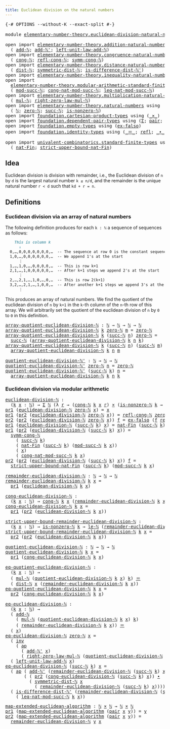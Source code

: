 ```yaml
---
title: Euclidean division on the natural numbers
---
```


<pre class="Agda"><a id="67" class="Symbol">{-#</a> <a id="71" class="Keyword">OPTIONS</a> <a id="79" class="Pragma">--without-K</a> <a id="91" class="Pragma">--exact-split</a> <a id="105" class="Symbol">#-}</a>

<a id="110" class="Keyword">module</a> <a id="117" href="elementary-number-theory.euclidean-division-natural-numbers.html" class="Module">elementary-number-theory.euclidean-division-natural-numbers</a> <a id="177" class="Keyword">where</a>

<a id="184" class="Keyword">open</a> <a id="189" class="Keyword">import</a> <a id="196" href="elementary-number-theory.addition-natural-numbers.html" class="Module">elementary-number-theory.addition-natural-numbers</a> <a id="246" class="Keyword">using</a>
  <a id="254" class="Symbol">(</a> <a id="256" href="elementary-number-theory.addition-natural-numbers.html#1096" class="Function">add-ℕ</a><a id="261" class="Symbol">;</a> <a id="263" href="elementary-number-theory.addition-natural-numbers.html#1169" class="Function">add-ℕ&#39;</a><a id="269" class="Symbol">;</a> <a id="271" href="elementary-number-theory.addition-natural-numbers.html#1464" class="Function">left-unit-law-add-ℕ</a><a id="290" class="Symbol">)</a>
<a id="292" class="Keyword">open</a> <a id="297" class="Keyword">import</a> <a id="304" href="elementary-number-theory.congruence-natural-numbers.html" class="Module">elementary-number-theory.congruence-natural-numbers</a> <a id="356" class="Keyword">using</a>
  <a id="364" class="Symbol">(</a> <a id="366" href="elementary-number-theory.congruence-natural-numbers.html#1636" class="Function">cong-ℕ</a><a id="372" class="Symbol">;</a> <a id="374" href="elementary-number-theory.congruence-natural-numbers.html#2602" class="Function">refl-cong-ℕ</a><a id="385" class="Symbol">;</a> <a id="387" href="elementary-number-theory.congruence-natural-numbers.html#2882" class="Function">symm-cong-ℕ</a><a id="398" class="Symbol">)</a>
<a id="400" class="Keyword">open</a> <a id="405" class="Keyword">import</a> <a id="412" href="elementary-number-theory.distance-natural-numbers.html" class="Module">elementary-number-theory.distance-natural-numbers</a> <a id="462" class="Keyword">using</a>
  <a id="470" class="Symbol">(</a> <a id="472" href="elementary-number-theory.distance-natural-numbers.html#1255" class="Function">dist-ℕ</a><a id="478" class="Symbol">;</a> <a id="480" href="elementary-number-theory.distance-natural-numbers.html#2322" class="Function">symmetric-dist-ℕ</a><a id="496" class="Symbol">;</a> <a id="498" href="elementary-number-theory.distance-natural-numbers.html#9708" class="Function">is-difference-dist-ℕ&#39;</a><a id="519" class="Symbol">)</a>
<a id="521" class="Keyword">open</a> <a id="526" class="Keyword">import</a> <a id="533" href="elementary-number-theory.inequality-natural-numbers.html" class="Module">elementary-number-theory.inequality-natural-numbers</a> <a id="585" class="Keyword">using</a> <a id="591" class="Symbol">(</a><a id="592" href="elementary-number-theory.inequality-natural-numbers.html#2079" class="Function">le-ℕ</a><a id="596" class="Symbol">)</a>
<a id="598" class="Keyword">open</a> <a id="603" class="Keyword">import</a>
  <a id="612" href="elementary-number-theory.modular-arithmetic-standard-finite-types.html" class="Module">elementary-number-theory.modular-arithmetic-standard-finite-types</a> <a id="678" class="Keyword">using</a>
  <a id="686" class="Symbol">(</a> <a id="688" href="elementary-number-theory.modular-arithmetic-standard-finite-types.html#2844" class="Function">mod-succ-ℕ</a><a id="698" class="Symbol">;</a> <a id="700" href="elementary-number-theory.modular-arithmetic-standard-finite-types.html#3602" class="Function">cong-nat-mod-succ-ℕ</a><a id="719" class="Symbol">;</a> <a id="721" href="elementary-number-theory.modular-arithmetic-standard-finite-types.html#32991" class="Function">leq-nat-mod-succ-ℕ</a><a id="739" class="Symbol">)</a>
<a id="741" class="Keyword">open</a> <a id="746" class="Keyword">import</a> <a id="753" href="elementary-number-theory.multiplication-natural-numbers.html" class="Module">elementary-number-theory.multiplication-natural-numbers</a> <a id="809" class="Keyword">using</a>
  <a id="817" class="Symbol">(</a> <a id="819" href="elementary-number-theory.multiplication-natural-numbers.html#1286" class="Function">mul-ℕ</a><a id="824" class="Symbol">;</a> <a id="826" href="elementary-number-theory.multiplication-natural-numbers.html#1815" class="Function">right-zero-law-mul-ℕ</a><a id="846" class="Symbol">)</a>
<a id="848" class="Keyword">open</a> <a id="853" class="Keyword">import</a> <a id="860" href="elementary-number-theory.natural-numbers.html" class="Module">elementary-number-theory.natural-numbers</a> <a id="901" class="Keyword">using</a>
  <a id="909" class="Symbol">(</a> <a id="911" href="elementary-number-theory.natural-numbers.html#1530" class="Datatype">ℕ</a><a id="912" class="Symbol">;</a> <a id="914" href="elementary-number-theory.natural-numbers.html#1551" class="InductiveConstructor">zero-ℕ</a><a id="920" class="Symbol">;</a> <a id="922" href="elementary-number-theory.natural-numbers.html#1564" class="InductiveConstructor">succ-ℕ</a><a id="928" class="Symbol">;</a> <a id="930" href="elementary-number-theory.natural-numbers.html#2011" class="Function">is-nonzero-ℕ</a><a id="942" class="Symbol">)</a>
<a id="944" class="Keyword">open</a> <a id="949" class="Keyword">import</a> <a id="956" href="foundation.cartesian-product-types.html" class="Module">foundation.cartesian-product-types</a> <a id="991" class="Keyword">using</a> <a id="997" class="Symbol">(</a><a id="998" href="foundation-core.cartesian-product-types.html#590" class="Function Operator">_×_</a><a id="1001" class="Symbol">)</a>
<a id="1003" class="Keyword">open</a> <a id="1008" class="Keyword">import</a> <a id="1015" href="foundation.dependent-pair-types.html" class="Module">foundation.dependent-pair-types</a> <a id="1047" class="Keyword">using</a> <a id="1053" class="Symbol">(</a><a id="1054" href="foundation-core.dependent-pair-types.html#515" class="Record">Σ</a><a id="1055" class="Symbol">;</a> <a id="1057" href="foundation-core.dependent-pair-types.html#588" class="InductiveConstructor">pair</a><a id="1061" class="Symbol">;</a> <a id="1063" href="foundation-core.dependent-pair-types.html#605" class="Field">pr1</a><a id="1066" class="Symbol">;</a> <a id="1068" href="foundation-core.dependent-pair-types.html#617" class="Field">pr2</a><a id="1071" class="Symbol">)</a>
<a id="1073" class="Keyword">open</a> <a id="1078" class="Keyword">import</a> <a id="1085" href="foundation.empty-types.html" class="Module">foundation.empty-types</a> <a id="1108" class="Keyword">using</a> <a id="1114" class="Symbol">(</a><a id="1115" href="foundation-core.empty-types.html#1160" class="Function">ex-falso</a><a id="1123" class="Symbol">)</a>
<a id="1125" class="Keyword">open</a> <a id="1130" class="Keyword">import</a> <a id="1137" href="foundation.identity-types.html" class="Module">foundation.identity-types</a> <a id="1163" class="Keyword">using</a> <a id="1169" class="Symbol">(</a><a id="1170" href="foundation-core.identity-types.html#1865" class="Function Operator">_＝_</a><a id="1173" class="Symbol">;</a> <a id="1175" href="foundation-core.identity-types.html#1820" class="InductiveConstructor">refl</a><a id="1179" class="Symbol">;</a> <a id="1181" href="foundation-core.identity-types.html#2425" class="Function Operator">_∙_</a><a id="1184" class="Symbol">;</a> <a id="1186" href="foundation-core.identity-types.html#2729" class="Function">inv</a><a id="1189" class="Symbol">;</a> <a id="1191" href="foundation-core.identity-types.html#4003" class="Function">ap</a><a id="1193" class="Symbol">)</a>

<a id="1196" class="Keyword">open</a> <a id="1201" class="Keyword">import</a> <a id="1208" href="univalent-combinatorics.standard-finite-types.html" class="Module">univalent-combinatorics.standard-finite-types</a> <a id="1254" class="Keyword">using</a>
  <a id="1262" class="Symbol">(</a> <a id="1264" href="univalent-combinatorics.standard-finite-types.html#5339" class="Function">nat-Fin</a><a id="1271" class="Symbol">;</a> <a id="1273" href="univalent-combinatorics.standard-finite-types.html#5442" class="Function">strict-upper-bound-nat-Fin</a><a id="1299" class="Symbol">)</a>
</pre>
## Idea

Euclidean division is division with remainder, i.e., the Euclidean division of `n` by `d` is the largest natural number `k ≤ n/d`, and the remainder is the unique natural number `r < d` such that `kd + r = n`.

## Definitions

### Euclidean division via an array of natural numbers

The following definition produces for each `k : ℕ` a sequence of sequences as follows:

```md
    This is column k
      ↓
  0,…,0,0,0,0,0,0,0,…  -- The sequence at row 0 is the constant sequence
  1,0,…,0,0,0,0,0,0,…  -- We append 1's at the start
      ⋮
  1,…,1,0,…,0,0,0,0,…  -- This is row k+1    
  2,1,…,1,0,0,0,0,0,…  -- After k+1 steps we append 2's at the start
      ⋮
  2,…,2,1,…,1,0,…,0,…  -- This is row 2(k+1)
  3,2,…,2,1,…,1,0,0,…  -- After another k+1 steps we append 3's at the start
      ⋮
```

This produces an array of natural numbers. We find the quotient of the euclidean division of `n` by `k+1` in the `k`-th column of the `n`-th row of this array. We will arbitrarily set the quotient of the euclidean division of `n` by `0` to `0` in this definition.

<pre class="Agda"><a id="array-quotient-euclidean-division-ℕ"></a><a id="2386" href="elementary-number-theory.euclidean-division-natural-numbers.html#2386" class="Function">array-quotient-euclidean-division-ℕ</a> <a id="2422" class="Symbol">:</a> <a id="2424" href="elementary-number-theory.natural-numbers.html#1530" class="Datatype">ℕ</a> <a id="2426" class="Symbol">→</a> <a id="2428" href="elementary-number-theory.natural-numbers.html#1530" class="Datatype">ℕ</a> <a id="2430" class="Symbol">→</a> <a id="2432" href="elementary-number-theory.natural-numbers.html#1530" class="Datatype">ℕ</a> <a id="2434" class="Symbol">→</a> <a id="2436" href="elementary-number-theory.natural-numbers.html#1530" class="Datatype">ℕ</a>
<a id="2438" href="elementary-number-theory.euclidean-division-natural-numbers.html#2386" class="Function">array-quotient-euclidean-division-ℕ</a> <a id="2474" href="elementary-number-theory.euclidean-division-natural-numbers.html#2474" class="Bound">k</a> <a id="2476" href="elementary-number-theory.natural-numbers.html#1551" class="InductiveConstructor">zero-ℕ</a> <a id="2483" href="elementary-number-theory.euclidean-division-natural-numbers.html#2483" class="Bound">m</a> <a id="2485" class="Symbol">=</a> <a id="2487" href="elementary-number-theory.natural-numbers.html#1551" class="InductiveConstructor">zero-ℕ</a>
<a id="2494" href="elementary-number-theory.euclidean-division-natural-numbers.html#2386" class="Function">array-quotient-euclidean-division-ℕ</a> <a id="2530" href="elementary-number-theory.euclidean-division-natural-numbers.html#2530" class="Bound">k</a> <a id="2532" class="Symbol">(</a><a id="2533" href="elementary-number-theory.natural-numbers.html#1564" class="InductiveConstructor">succ-ℕ</a> <a id="2540" href="elementary-number-theory.euclidean-division-natural-numbers.html#2540" class="Bound">n</a><a id="2541" class="Symbol">)</a> <a id="2543" href="elementary-number-theory.natural-numbers.html#1551" class="InductiveConstructor">zero-ℕ</a> <a id="2550" class="Symbol">=</a>
  <a id="2554" href="elementary-number-theory.natural-numbers.html#1564" class="InductiveConstructor">succ-ℕ</a> <a id="2561" class="Symbol">(</a><a id="2562" href="elementary-number-theory.euclidean-division-natural-numbers.html#2386" class="Function">array-quotient-euclidean-division-ℕ</a> <a id="2598" href="elementary-number-theory.euclidean-division-natural-numbers.html#2530" class="Bound">k</a> <a id="2600" href="elementary-number-theory.euclidean-division-natural-numbers.html#2540" class="Bound">n</a> <a id="2602" href="elementary-number-theory.euclidean-division-natural-numbers.html#2530" class="Bound">k</a><a id="2603" class="Symbol">)</a>
<a id="2605" href="elementary-number-theory.euclidean-division-natural-numbers.html#2386" class="Function">array-quotient-euclidean-division-ℕ</a> <a id="2641" href="elementary-number-theory.euclidean-division-natural-numbers.html#2641" class="Bound">k</a> <a id="2643" class="Symbol">(</a><a id="2644" href="elementary-number-theory.natural-numbers.html#1564" class="InductiveConstructor">succ-ℕ</a> <a id="2651" href="elementary-number-theory.euclidean-division-natural-numbers.html#2651" class="Bound">n</a><a id="2652" class="Symbol">)</a> <a id="2654" class="Symbol">(</a><a id="2655" href="elementary-number-theory.natural-numbers.html#1564" class="InductiveConstructor">succ-ℕ</a> <a id="2662" href="elementary-number-theory.euclidean-division-natural-numbers.html#2662" class="Bound">m</a><a id="2663" class="Symbol">)</a> <a id="2665" class="Symbol">=</a>
  <a id="2669" href="elementary-number-theory.euclidean-division-natural-numbers.html#2386" class="Function">array-quotient-euclidean-division-ℕ</a> <a id="2705" href="elementary-number-theory.euclidean-division-natural-numbers.html#2641" class="Bound">k</a> <a id="2707" href="elementary-number-theory.euclidean-division-natural-numbers.html#2651" class="Bound">n</a> <a id="2709" href="elementary-number-theory.euclidean-division-natural-numbers.html#2662" class="Bound">m</a>

<a id="quotient-euclidean-division-ℕ&#39;"></a><a id="2712" href="elementary-number-theory.euclidean-division-natural-numbers.html#2712" class="Function">quotient-euclidean-division-ℕ&#39;</a> <a id="2743" class="Symbol">:</a> <a id="2745" href="elementary-number-theory.natural-numbers.html#1530" class="Datatype">ℕ</a> <a id="2747" class="Symbol">→</a> <a id="2749" href="elementary-number-theory.natural-numbers.html#1530" class="Datatype">ℕ</a> <a id="2751" class="Symbol">→</a> <a id="2753" href="elementary-number-theory.natural-numbers.html#1530" class="Datatype">ℕ</a>
<a id="2755" href="elementary-number-theory.euclidean-division-natural-numbers.html#2712" class="Function">quotient-euclidean-division-ℕ&#39;</a> <a id="2786" href="elementary-number-theory.natural-numbers.html#1551" class="InductiveConstructor">zero-ℕ</a> <a id="2793" href="elementary-number-theory.euclidean-division-natural-numbers.html#2793" class="Bound">n</a> <a id="2795" class="Symbol">=</a> <a id="2797" href="elementary-number-theory.natural-numbers.html#1551" class="InductiveConstructor">zero-ℕ</a>
<a id="2804" href="elementary-number-theory.euclidean-division-natural-numbers.html#2712" class="Function">quotient-euclidean-division-ℕ&#39;</a> <a id="2835" class="Symbol">(</a><a id="2836" href="elementary-number-theory.natural-numbers.html#1564" class="InductiveConstructor">succ-ℕ</a> <a id="2843" href="elementary-number-theory.euclidean-division-natural-numbers.html#2843" class="Bound">k</a><a id="2844" class="Symbol">)</a> <a id="2846" href="elementary-number-theory.euclidean-division-natural-numbers.html#2846" class="Bound">n</a> <a id="2848" class="Symbol">=</a>
  <a id="2852" href="elementary-number-theory.euclidean-division-natural-numbers.html#2386" class="Function">array-quotient-euclidean-division-ℕ</a> <a id="2888" href="elementary-number-theory.euclidean-division-natural-numbers.html#2843" class="Bound">k</a> <a id="2890" href="elementary-number-theory.euclidean-division-natural-numbers.html#2846" class="Bound">n</a> <a id="2892" href="elementary-number-theory.euclidean-division-natural-numbers.html#2843" class="Bound">k</a>
</pre>
### Euclidean division via modular arithmetic

<pre class="Agda"><a id="euclidean-division-ℕ"></a><a id="2954" href="elementary-number-theory.euclidean-division-natural-numbers.html#2954" class="Function">euclidean-division-ℕ</a> <a id="2975" class="Symbol">:</a>
  <a id="2979" class="Symbol">(</a><a id="2980" href="elementary-number-theory.euclidean-division-natural-numbers.html#2980" class="Bound">k</a> <a id="2982" href="elementary-number-theory.euclidean-division-natural-numbers.html#2982" class="Bound">x</a> <a id="2984" class="Symbol">:</a> <a id="2986" href="elementary-number-theory.natural-numbers.html#1530" class="Datatype">ℕ</a><a id="2987" class="Symbol">)</a> <a id="2989" class="Symbol">→</a> <a id="2991" href="foundation-core.dependent-pair-types.html#515" class="Record">Σ</a> <a id="2993" href="elementary-number-theory.natural-numbers.html#1530" class="Datatype">ℕ</a> <a id="2995" class="Symbol">(λ</a> <a id="2998" href="elementary-number-theory.euclidean-division-natural-numbers.html#2998" class="Bound">r</a> <a id="3000" class="Symbol">→</a> <a id="3002" class="Symbol">(</a><a id="3003" href="elementary-number-theory.congruence-natural-numbers.html#1636" class="Function">cong-ℕ</a> <a id="3010" href="elementary-number-theory.euclidean-division-natural-numbers.html#2980" class="Bound">k</a> <a id="3012" href="elementary-number-theory.euclidean-division-natural-numbers.html#2982" class="Bound">x</a> <a id="3014" href="elementary-number-theory.euclidean-division-natural-numbers.html#2998" class="Bound">r</a><a id="3015" class="Symbol">)</a> <a id="3017" href="foundation-core.cartesian-product-types.html#590" class="Function Operator">×</a> <a id="3019" class="Symbol">(</a><a id="3020" href="elementary-number-theory.natural-numbers.html#2011" class="Function">is-nonzero-ℕ</a> <a id="3033" href="elementary-number-theory.euclidean-division-natural-numbers.html#2980" class="Bound">k</a> <a id="3035" class="Symbol">→</a> <a id="3037" href="elementary-number-theory.inequality-natural-numbers.html#2079" class="Function">le-ℕ</a> <a id="3042" href="elementary-number-theory.euclidean-division-natural-numbers.html#2998" class="Bound">r</a> <a id="3044" href="elementary-number-theory.euclidean-division-natural-numbers.html#2980" class="Bound">k</a><a id="3045" class="Symbol">))</a>
<a id="3048" href="foundation-core.dependent-pair-types.html#605" class="Field">pr1</a> <a id="3052" class="Symbol">(</a><a id="3053" href="elementary-number-theory.euclidean-division-natural-numbers.html#2954" class="Function">euclidean-division-ℕ</a> <a id="3074" href="elementary-number-theory.natural-numbers.html#1551" class="InductiveConstructor">zero-ℕ</a> <a id="3081" href="elementary-number-theory.euclidean-division-natural-numbers.html#3081" class="Bound">x</a><a id="3082" class="Symbol">)</a> <a id="3084" class="Symbol">=</a> <a id="3086" href="elementary-number-theory.euclidean-division-natural-numbers.html#3081" class="Bound">x</a>
<a id="3088" href="foundation-core.dependent-pair-types.html#605" class="Field">pr1</a> <a id="3092" class="Symbol">(</a><a id="3093" href="foundation-core.dependent-pair-types.html#617" class="Field">pr2</a> <a id="3097" class="Symbol">(</a><a id="3098" href="elementary-number-theory.euclidean-division-natural-numbers.html#2954" class="Function">euclidean-division-ℕ</a> <a id="3119" href="elementary-number-theory.natural-numbers.html#1551" class="InductiveConstructor">zero-ℕ</a> <a id="3126" href="elementary-number-theory.euclidean-division-natural-numbers.html#3126" class="Bound">x</a><a id="3127" class="Symbol">))</a> <a id="3130" class="Symbol">=</a> <a id="3132" href="elementary-number-theory.congruence-natural-numbers.html#2602" class="Function">refl-cong-ℕ</a> <a id="3144" href="elementary-number-theory.natural-numbers.html#1551" class="InductiveConstructor">zero-ℕ</a> <a id="3151" href="elementary-number-theory.euclidean-division-natural-numbers.html#3126" class="Bound">x</a>
<a id="3153" href="foundation-core.dependent-pair-types.html#617" class="Field">pr2</a> <a id="3157" class="Symbol">(</a><a id="3158" href="foundation-core.dependent-pair-types.html#617" class="Field">pr2</a> <a id="3162" class="Symbol">(</a><a id="3163" href="elementary-number-theory.euclidean-division-natural-numbers.html#2954" class="Function">euclidean-division-ℕ</a> <a id="3184" href="elementary-number-theory.natural-numbers.html#1551" class="InductiveConstructor">zero-ℕ</a> <a id="3191" href="elementary-number-theory.euclidean-division-natural-numbers.html#3191" class="Bound">x</a><a id="3192" class="Symbol">))</a> <a id="3195" href="elementary-number-theory.euclidean-division-natural-numbers.html#3195" class="Bound">f</a> <a id="3197" class="Symbol">=</a> <a id="3199" href="foundation-core.empty-types.html#1160" class="Function">ex-falso</a> <a id="3208" class="Symbol">(</a><a id="3209" href="elementary-number-theory.euclidean-division-natural-numbers.html#3195" class="Bound">f</a> <a id="3211" href="foundation-core.identity-types.html#1820" class="InductiveConstructor">refl</a><a id="3215" class="Symbol">)</a>
<a id="3217" href="foundation-core.dependent-pair-types.html#605" class="Field">pr1</a> <a id="3221" class="Symbol">(</a><a id="3222" href="elementary-number-theory.euclidean-division-natural-numbers.html#2954" class="Function">euclidean-division-ℕ</a> <a id="3243" class="Symbol">(</a><a id="3244" href="elementary-number-theory.natural-numbers.html#1564" class="InductiveConstructor">succ-ℕ</a> <a id="3251" href="elementary-number-theory.euclidean-division-natural-numbers.html#3251" class="Bound">k</a><a id="3252" class="Symbol">)</a> <a id="3254" href="elementary-number-theory.euclidean-division-natural-numbers.html#3254" class="Bound">x</a><a id="3255" class="Symbol">)</a> <a id="3257" class="Symbol">=</a> <a id="3259" href="univalent-combinatorics.standard-finite-types.html#5339" class="Function">nat-Fin</a> <a id="3267" class="Symbol">(</a><a id="3268" href="elementary-number-theory.natural-numbers.html#1564" class="InductiveConstructor">succ-ℕ</a> <a id="3275" href="elementary-number-theory.euclidean-division-natural-numbers.html#3251" class="Bound">k</a><a id="3276" class="Symbol">)</a> <a id="3278" class="Symbol">(</a><a id="3279" href="elementary-number-theory.modular-arithmetic-standard-finite-types.html#2844" class="Function">mod-succ-ℕ</a> <a id="3290" href="elementary-number-theory.euclidean-division-natural-numbers.html#3251" class="Bound">k</a> <a id="3292" href="elementary-number-theory.euclidean-division-natural-numbers.html#3254" class="Bound">x</a><a id="3293" class="Symbol">)</a>
<a id="3295" href="foundation-core.dependent-pair-types.html#605" class="Field">pr1</a> <a id="3299" class="Symbol">(</a><a id="3300" href="foundation-core.dependent-pair-types.html#617" class="Field">pr2</a> <a id="3304" class="Symbol">(</a><a id="3305" href="elementary-number-theory.euclidean-division-natural-numbers.html#2954" class="Function">euclidean-division-ℕ</a> <a id="3326" class="Symbol">(</a><a id="3327" href="elementary-number-theory.natural-numbers.html#1564" class="InductiveConstructor">succ-ℕ</a> <a id="3334" href="elementary-number-theory.euclidean-division-natural-numbers.html#3334" class="Bound">k</a><a id="3335" class="Symbol">)</a> <a id="3337" href="elementary-number-theory.euclidean-division-natural-numbers.html#3337" class="Bound">x</a><a id="3338" class="Symbol">))</a> <a id="3341" class="Symbol">=</a>
  <a id="3345" href="elementary-number-theory.congruence-natural-numbers.html#2882" class="Function">symm-cong-ℕ</a>
    <a id="3361" class="Symbol">(</a> <a id="3363" href="elementary-number-theory.natural-numbers.html#1564" class="InductiveConstructor">succ-ℕ</a> <a id="3370" href="elementary-number-theory.euclidean-division-natural-numbers.html#3334" class="Bound">k</a><a id="3371" class="Symbol">)</a>
    <a id="3377" class="Symbol">(</a> <a id="3379" href="univalent-combinatorics.standard-finite-types.html#5339" class="Function">nat-Fin</a> <a id="3387" class="Symbol">(</a><a id="3388" href="elementary-number-theory.natural-numbers.html#1564" class="InductiveConstructor">succ-ℕ</a> <a id="3395" href="elementary-number-theory.euclidean-division-natural-numbers.html#3334" class="Bound">k</a><a id="3396" class="Symbol">)</a> <a id="3398" class="Symbol">(</a><a id="3399" href="elementary-number-theory.modular-arithmetic-standard-finite-types.html#2844" class="Function">mod-succ-ℕ</a> <a id="3410" href="elementary-number-theory.euclidean-division-natural-numbers.html#3334" class="Bound">k</a> <a id="3412" href="elementary-number-theory.euclidean-division-natural-numbers.html#3337" class="Bound">x</a><a id="3413" class="Symbol">))</a>
    <a id="3420" class="Symbol">(</a> <a id="3422" href="elementary-number-theory.euclidean-division-natural-numbers.html#3337" class="Bound">x</a><a id="3423" class="Symbol">)</a>
    <a id="3429" class="Symbol">(</a> <a id="3431" href="elementary-number-theory.modular-arithmetic-standard-finite-types.html#3602" class="Function">cong-nat-mod-succ-ℕ</a> <a id="3451" href="elementary-number-theory.euclidean-division-natural-numbers.html#3334" class="Bound">k</a> <a id="3453" href="elementary-number-theory.euclidean-division-natural-numbers.html#3337" class="Bound">x</a><a id="3454" class="Symbol">)</a>
<a id="3456" href="foundation-core.dependent-pair-types.html#617" class="Field">pr2</a> <a id="3460" class="Symbol">(</a><a id="3461" href="foundation-core.dependent-pair-types.html#617" class="Field">pr2</a> <a id="3465" class="Symbol">(</a><a id="3466" href="elementary-number-theory.euclidean-division-natural-numbers.html#2954" class="Function">euclidean-division-ℕ</a> <a id="3487" class="Symbol">(</a><a id="3488" href="elementary-number-theory.natural-numbers.html#1564" class="InductiveConstructor">succ-ℕ</a> <a id="3495" href="elementary-number-theory.euclidean-division-natural-numbers.html#3495" class="Bound">k</a><a id="3496" class="Symbol">)</a> <a id="3498" href="elementary-number-theory.euclidean-division-natural-numbers.html#3498" class="Bound">x</a><a id="3499" class="Symbol">))</a> <a id="3502" href="elementary-number-theory.euclidean-division-natural-numbers.html#3502" class="Bound">f</a> <a id="3504" class="Symbol">=</a>
  <a id="3508" href="univalent-combinatorics.standard-finite-types.html#5442" class="Function">strict-upper-bound-nat-Fin</a> <a id="3535" class="Symbol">(</a><a id="3536" href="elementary-number-theory.natural-numbers.html#1564" class="InductiveConstructor">succ-ℕ</a> <a id="3543" href="elementary-number-theory.euclidean-division-natural-numbers.html#3495" class="Bound">k</a><a id="3544" class="Symbol">)</a> <a id="3546" class="Symbol">(</a><a id="3547" href="elementary-number-theory.modular-arithmetic-standard-finite-types.html#2844" class="Function">mod-succ-ℕ</a> <a id="3558" href="elementary-number-theory.euclidean-division-natural-numbers.html#3495" class="Bound">k</a> <a id="3560" href="elementary-number-theory.euclidean-division-natural-numbers.html#3498" class="Bound">x</a><a id="3561" class="Symbol">)</a>

<a id="remainder-euclidean-division-ℕ"></a><a id="3564" href="elementary-number-theory.euclidean-division-natural-numbers.html#3564" class="Function">remainder-euclidean-division-ℕ</a> <a id="3595" class="Symbol">:</a> <a id="3597" href="elementary-number-theory.natural-numbers.html#1530" class="Datatype">ℕ</a> <a id="3599" class="Symbol">→</a> <a id="3601" href="elementary-number-theory.natural-numbers.html#1530" class="Datatype">ℕ</a> <a id="3603" class="Symbol">→</a> <a id="3605" href="elementary-number-theory.natural-numbers.html#1530" class="Datatype">ℕ</a>
<a id="3607" href="elementary-number-theory.euclidean-division-natural-numbers.html#3564" class="Function">remainder-euclidean-division-ℕ</a> <a id="3638" href="elementary-number-theory.euclidean-division-natural-numbers.html#3638" class="Bound">k</a> <a id="3640" href="elementary-number-theory.euclidean-division-natural-numbers.html#3640" class="Bound">x</a> <a id="3642" class="Symbol">=</a>
  <a id="3646" href="foundation-core.dependent-pair-types.html#605" class="Field">pr1</a> <a id="3650" class="Symbol">(</a><a id="3651" href="elementary-number-theory.euclidean-division-natural-numbers.html#2954" class="Function">euclidean-division-ℕ</a> <a id="3672" href="elementary-number-theory.euclidean-division-natural-numbers.html#3638" class="Bound">k</a> <a id="3674" href="elementary-number-theory.euclidean-division-natural-numbers.html#3640" class="Bound">x</a><a id="3675" class="Symbol">)</a>

<a id="cong-euclidean-division-ℕ"></a><a id="3678" href="elementary-number-theory.euclidean-division-natural-numbers.html#3678" class="Function">cong-euclidean-division-ℕ</a> <a id="3704" class="Symbol">:</a>
  <a id="3708" class="Symbol">(</a><a id="3709" href="elementary-number-theory.euclidean-division-natural-numbers.html#3709" class="Bound">k</a> <a id="3711" href="elementary-number-theory.euclidean-division-natural-numbers.html#3711" class="Bound">x</a> <a id="3713" class="Symbol">:</a> <a id="3715" href="elementary-number-theory.natural-numbers.html#1530" class="Datatype">ℕ</a><a id="3716" class="Symbol">)</a> <a id="3718" class="Symbol">→</a> <a id="3720" href="elementary-number-theory.congruence-natural-numbers.html#1636" class="Function">cong-ℕ</a> <a id="3727" href="elementary-number-theory.euclidean-division-natural-numbers.html#3709" class="Bound">k</a> <a id="3729" href="elementary-number-theory.euclidean-division-natural-numbers.html#3711" class="Bound">x</a> <a id="3731" class="Symbol">(</a><a id="3732" href="elementary-number-theory.euclidean-division-natural-numbers.html#3564" class="Function">remainder-euclidean-division-ℕ</a> <a id="3763" href="elementary-number-theory.euclidean-division-natural-numbers.html#3709" class="Bound">k</a> <a id="3765" href="elementary-number-theory.euclidean-division-natural-numbers.html#3711" class="Bound">x</a><a id="3766" class="Symbol">)</a>
<a id="3768" href="elementary-number-theory.euclidean-division-natural-numbers.html#3678" class="Function">cong-euclidean-division-ℕ</a> <a id="3794" href="elementary-number-theory.euclidean-division-natural-numbers.html#3794" class="Bound">k</a> <a id="3796" href="elementary-number-theory.euclidean-division-natural-numbers.html#3796" class="Bound">x</a> <a id="3798" class="Symbol">=</a>
  <a id="3802" href="foundation-core.dependent-pair-types.html#605" class="Field">pr1</a> <a id="3806" class="Symbol">(</a><a id="3807" href="foundation-core.dependent-pair-types.html#617" class="Field">pr2</a> <a id="3811" class="Symbol">(</a><a id="3812" href="elementary-number-theory.euclidean-division-natural-numbers.html#2954" class="Function">euclidean-division-ℕ</a> <a id="3833" href="elementary-number-theory.euclidean-division-natural-numbers.html#3794" class="Bound">k</a> <a id="3835" href="elementary-number-theory.euclidean-division-natural-numbers.html#3796" class="Bound">x</a><a id="3836" class="Symbol">))</a>

<a id="strict-upper-bound-remainder-euclidean-division-ℕ"></a><a id="3840" href="elementary-number-theory.euclidean-division-natural-numbers.html#3840" class="Function">strict-upper-bound-remainder-euclidean-division-ℕ</a> <a id="3890" class="Symbol">:</a>
  <a id="3894" class="Symbol">(</a><a id="3895" href="elementary-number-theory.euclidean-division-natural-numbers.html#3895" class="Bound">k</a> <a id="3897" href="elementary-number-theory.euclidean-division-natural-numbers.html#3897" class="Bound">x</a> <a id="3899" class="Symbol">:</a> <a id="3901" href="elementary-number-theory.natural-numbers.html#1530" class="Datatype">ℕ</a><a id="3902" class="Symbol">)</a> <a id="3904" class="Symbol">→</a> <a id="3906" href="elementary-number-theory.natural-numbers.html#2011" class="Function">is-nonzero-ℕ</a> <a id="3919" href="elementary-number-theory.euclidean-division-natural-numbers.html#3895" class="Bound">k</a> <a id="3921" class="Symbol">→</a> <a id="3923" href="elementary-number-theory.inequality-natural-numbers.html#2079" class="Function">le-ℕ</a> <a id="3928" class="Symbol">(</a><a id="3929" href="elementary-number-theory.euclidean-division-natural-numbers.html#3564" class="Function">remainder-euclidean-division-ℕ</a> <a id="3960" href="elementary-number-theory.euclidean-division-natural-numbers.html#3895" class="Bound">k</a> <a id="3962" href="elementary-number-theory.euclidean-division-natural-numbers.html#3897" class="Bound">x</a><a id="3963" class="Symbol">)</a> <a id="3965" href="elementary-number-theory.euclidean-division-natural-numbers.html#3895" class="Bound">k</a>
<a id="3967" href="elementary-number-theory.euclidean-division-natural-numbers.html#3840" class="Function">strict-upper-bound-remainder-euclidean-division-ℕ</a> <a id="4017" href="elementary-number-theory.euclidean-division-natural-numbers.html#4017" class="Bound">k</a> <a id="4019" href="elementary-number-theory.euclidean-division-natural-numbers.html#4019" class="Bound">x</a> <a id="4021" class="Symbol">=</a>
  <a id="4025" href="foundation-core.dependent-pair-types.html#617" class="Field">pr2</a> <a id="4029" class="Symbol">(</a><a id="4030" href="foundation-core.dependent-pair-types.html#617" class="Field">pr2</a> <a id="4034" class="Symbol">(</a><a id="4035" href="elementary-number-theory.euclidean-division-natural-numbers.html#2954" class="Function">euclidean-division-ℕ</a> <a id="4056" href="elementary-number-theory.euclidean-division-natural-numbers.html#4017" class="Bound">k</a> <a id="4058" href="elementary-number-theory.euclidean-division-natural-numbers.html#4019" class="Bound">x</a><a id="4059" class="Symbol">))</a>

<a id="quotient-euclidean-division-ℕ"></a><a id="4063" href="elementary-number-theory.euclidean-division-natural-numbers.html#4063" class="Function">quotient-euclidean-division-ℕ</a> <a id="4093" class="Symbol">:</a> <a id="4095" href="elementary-number-theory.natural-numbers.html#1530" class="Datatype">ℕ</a> <a id="4097" class="Symbol">→</a> <a id="4099" href="elementary-number-theory.natural-numbers.html#1530" class="Datatype">ℕ</a> <a id="4101" class="Symbol">→</a> <a id="4103" href="elementary-number-theory.natural-numbers.html#1530" class="Datatype">ℕ</a>
<a id="4105" href="elementary-number-theory.euclidean-division-natural-numbers.html#4063" class="Function">quotient-euclidean-division-ℕ</a> <a id="4135" href="elementary-number-theory.euclidean-division-natural-numbers.html#4135" class="Bound">k</a> <a id="4137" href="elementary-number-theory.euclidean-division-natural-numbers.html#4137" class="Bound">x</a> <a id="4139" class="Symbol">=</a>
  <a id="4143" href="foundation-core.dependent-pair-types.html#605" class="Field">pr1</a> <a id="4147" class="Symbol">(</a><a id="4148" href="elementary-number-theory.euclidean-division-natural-numbers.html#3678" class="Function">cong-euclidean-division-ℕ</a> <a id="4174" href="elementary-number-theory.euclidean-division-natural-numbers.html#4135" class="Bound">k</a> <a id="4176" href="elementary-number-theory.euclidean-division-natural-numbers.html#4137" class="Bound">x</a><a id="4177" class="Symbol">)</a>

<a id="eq-quotient-euclidean-division-ℕ"></a><a id="4180" href="elementary-number-theory.euclidean-division-natural-numbers.html#4180" class="Function">eq-quotient-euclidean-division-ℕ</a> <a id="4213" class="Symbol">:</a>
  <a id="4217" class="Symbol">(</a><a id="4218" href="elementary-number-theory.euclidean-division-natural-numbers.html#4218" class="Bound">k</a> <a id="4220" href="elementary-number-theory.euclidean-division-natural-numbers.html#4220" class="Bound">x</a> <a id="4222" class="Symbol">:</a> <a id="4224" href="elementary-number-theory.natural-numbers.html#1530" class="Datatype">ℕ</a><a id="4225" class="Symbol">)</a> <a id="4227" class="Symbol">→</a>
  <a id="4231" class="Symbol">(</a> <a id="4233" href="elementary-number-theory.multiplication-natural-numbers.html#1286" class="Function">mul-ℕ</a> <a id="4239" class="Symbol">(</a><a id="4240" href="elementary-number-theory.euclidean-division-natural-numbers.html#4063" class="Function">quotient-euclidean-division-ℕ</a> <a id="4270" href="elementary-number-theory.euclidean-division-natural-numbers.html#4218" class="Bound">k</a> <a id="4272" href="elementary-number-theory.euclidean-division-natural-numbers.html#4220" class="Bound">x</a><a id="4273" class="Symbol">)</a> <a id="4275" href="elementary-number-theory.euclidean-division-natural-numbers.html#4218" class="Bound">k</a><a id="4276" class="Symbol">)</a> <a id="4278" href="foundation-core.identity-types.html#1865" class="Function Operator">＝</a>
  <a id="4282" class="Symbol">(</a> <a id="4284" href="elementary-number-theory.distance-natural-numbers.html#1255" class="Function">dist-ℕ</a> <a id="4291" href="elementary-number-theory.euclidean-division-natural-numbers.html#4220" class="Bound">x</a> <a id="4293" class="Symbol">(</a><a id="4294" href="elementary-number-theory.euclidean-division-natural-numbers.html#3564" class="Function">remainder-euclidean-division-ℕ</a> <a id="4325" href="elementary-number-theory.euclidean-division-natural-numbers.html#4218" class="Bound">k</a> <a id="4327" href="elementary-number-theory.euclidean-division-natural-numbers.html#4220" class="Bound">x</a><a id="4328" class="Symbol">))</a>
<a id="4331" href="elementary-number-theory.euclidean-division-natural-numbers.html#4180" class="Function">eq-quotient-euclidean-division-ℕ</a> <a id="4364" href="elementary-number-theory.euclidean-division-natural-numbers.html#4364" class="Bound">k</a> <a id="4366" href="elementary-number-theory.euclidean-division-natural-numbers.html#4366" class="Bound">x</a> <a id="4368" class="Symbol">=</a>
  <a id="4372" href="foundation-core.dependent-pair-types.html#617" class="Field">pr2</a> <a id="4376" class="Symbol">(</a><a id="4377" href="elementary-number-theory.euclidean-division-natural-numbers.html#3678" class="Function">cong-euclidean-division-ℕ</a> <a id="4403" href="elementary-number-theory.euclidean-division-natural-numbers.html#4364" class="Bound">k</a> <a id="4405" href="elementary-number-theory.euclidean-division-natural-numbers.html#4366" class="Bound">x</a><a id="4406" class="Symbol">)</a>

<a id="eq-euclidean-division-ℕ"></a><a id="4409" href="elementary-number-theory.euclidean-division-natural-numbers.html#4409" class="Function">eq-euclidean-division-ℕ</a> <a id="4433" class="Symbol">:</a>
  <a id="4437" class="Symbol">(</a><a id="4438" href="elementary-number-theory.euclidean-division-natural-numbers.html#4438" class="Bound">k</a> <a id="4440" href="elementary-number-theory.euclidean-division-natural-numbers.html#4440" class="Bound">x</a> <a id="4442" class="Symbol">:</a> <a id="4444" href="elementary-number-theory.natural-numbers.html#1530" class="Datatype">ℕ</a><a id="4445" class="Symbol">)</a> <a id="4447" class="Symbol">→</a>
  <a id="4451" class="Symbol">(</a> <a id="4453" href="elementary-number-theory.addition-natural-numbers.html#1096" class="Function">add-ℕ</a>
    <a id="4463" class="Symbol">(</a> <a id="4465" href="elementary-number-theory.multiplication-natural-numbers.html#1286" class="Function">mul-ℕ</a> <a id="4471" class="Symbol">(</a><a id="4472" href="elementary-number-theory.euclidean-division-natural-numbers.html#4063" class="Function">quotient-euclidean-division-ℕ</a> <a id="4502" href="elementary-number-theory.euclidean-division-natural-numbers.html#4438" class="Bound">k</a> <a id="4504" href="elementary-number-theory.euclidean-division-natural-numbers.html#4440" class="Bound">x</a><a id="4505" class="Symbol">)</a> <a id="4507" href="elementary-number-theory.euclidean-division-natural-numbers.html#4438" class="Bound">k</a><a id="4508" class="Symbol">)</a>
    <a id="4514" class="Symbol">(</a> <a id="4516" href="elementary-number-theory.euclidean-division-natural-numbers.html#3564" class="Function">remainder-euclidean-division-ℕ</a> <a id="4547" href="elementary-number-theory.euclidean-division-natural-numbers.html#4438" class="Bound">k</a> <a id="4549" href="elementary-number-theory.euclidean-division-natural-numbers.html#4440" class="Bound">x</a><a id="4550" class="Symbol">))</a> <a id="4553" href="foundation-core.identity-types.html#1865" class="Function Operator">＝</a>
  <a id="4557" class="Symbol">(</a> <a id="4559" href="elementary-number-theory.euclidean-division-natural-numbers.html#4440" class="Bound">x</a><a id="4560" class="Symbol">)</a>
<a id="4562" href="elementary-number-theory.euclidean-division-natural-numbers.html#4409" class="Function">eq-euclidean-division-ℕ</a> <a id="4586" href="elementary-number-theory.natural-numbers.html#1551" class="InductiveConstructor">zero-ℕ</a> <a id="4593" href="elementary-number-theory.euclidean-division-natural-numbers.html#4593" class="Bound">x</a> <a id="4595" class="Symbol">=</a>
  <a id="4599" class="Symbol">(</a> <a id="4601" href="foundation-core.identity-types.html#2729" class="Function">inv</a>
    <a id="4609" class="Symbol">(</a> <a id="4611" href="foundation-core.identity-types.html#4003" class="Function">ap</a>
      <a id="4620" class="Symbol">(</a> <a id="4622" href="elementary-number-theory.addition-natural-numbers.html#1169" class="Function">add-ℕ&#39;</a> <a id="4629" href="elementary-number-theory.euclidean-division-natural-numbers.html#4593" class="Bound">x</a><a id="4630" class="Symbol">)</a>
      <a id="4638" class="Symbol">(</a> <a id="4640" href="elementary-number-theory.multiplication-natural-numbers.html#1815" class="Function">right-zero-law-mul-ℕ</a> <a id="4661" class="Symbol">(</a><a id="4662" href="elementary-number-theory.euclidean-division-natural-numbers.html#4063" class="Function">quotient-euclidean-division-ℕ</a> <a id="4692" href="elementary-number-theory.natural-numbers.html#1551" class="InductiveConstructor">zero-ℕ</a> <a id="4699" href="elementary-number-theory.euclidean-division-natural-numbers.html#4593" class="Bound">x</a><a id="4700" class="Symbol">))))</a> <a id="4705" href="foundation-core.identity-types.html#2425" class="Function Operator">∙</a>
  <a id="4709" class="Symbol">(</a> <a id="4711" href="elementary-number-theory.addition-natural-numbers.html#1464" class="Function">left-unit-law-add-ℕ</a> <a id="4731" href="elementary-number-theory.euclidean-division-natural-numbers.html#4593" class="Bound">x</a><a id="4732" class="Symbol">)</a>
<a id="4734" href="elementary-number-theory.euclidean-division-natural-numbers.html#4409" class="Function">eq-euclidean-division-ℕ</a> <a id="4758" class="Symbol">(</a><a id="4759" href="elementary-number-theory.natural-numbers.html#1564" class="InductiveConstructor">succ-ℕ</a> <a id="4766" href="elementary-number-theory.euclidean-division-natural-numbers.html#4766" class="Bound">k</a><a id="4767" class="Symbol">)</a> <a id="4769" href="elementary-number-theory.euclidean-division-natural-numbers.html#4769" class="Bound">x</a> <a id="4771" class="Symbol">=</a>
  <a id="4775" class="Symbol">(</a> <a id="4777" href="foundation-core.identity-types.html#4003" class="Function">ap</a> <a id="4780" class="Symbol">(</a> <a id="4782" href="elementary-number-theory.addition-natural-numbers.html#1169" class="Function">add-ℕ&#39;</a> <a id="4789" class="Symbol">(</a><a id="4790" href="elementary-number-theory.euclidean-division-natural-numbers.html#3564" class="Function">remainder-euclidean-division-ℕ</a> <a id="4821" class="Symbol">(</a><a id="4822" href="elementary-number-theory.natural-numbers.html#1564" class="InductiveConstructor">succ-ℕ</a> <a id="4829" href="elementary-number-theory.euclidean-division-natural-numbers.html#4766" class="Bound">k</a><a id="4830" class="Symbol">)</a> <a id="4832" href="elementary-number-theory.euclidean-division-natural-numbers.html#4769" class="Bound">x</a><a id="4833" class="Symbol">))</a>
       <a id="4843" class="Symbol">(</a> <a id="4845" class="Symbol">(</a> <a id="4847" href="foundation-core.dependent-pair-types.html#617" class="Field">pr2</a> <a id="4851" class="Symbol">(</a><a id="4852" href="elementary-number-theory.euclidean-division-natural-numbers.html#3678" class="Function">cong-euclidean-division-ℕ</a> <a id="4878" class="Symbol">(</a><a id="4879" href="elementary-number-theory.natural-numbers.html#1564" class="InductiveConstructor">succ-ℕ</a> <a id="4886" href="elementary-number-theory.euclidean-division-natural-numbers.html#4766" class="Bound">k</a><a id="4887" class="Symbol">)</a> <a id="4889" href="elementary-number-theory.euclidean-division-natural-numbers.html#4769" class="Bound">x</a><a id="4890" class="Symbol">))</a> <a id="4893" href="foundation-core.identity-types.html#2425" class="Function Operator">∙</a>
         <a id="4904" class="Symbol">(</a> <a id="4906" href="elementary-number-theory.distance-natural-numbers.html#2322" class="Function">symmetric-dist-ℕ</a> <a id="4923" href="elementary-number-theory.euclidean-division-natural-numbers.html#4769" class="Bound">x</a>
           <a id="4936" class="Symbol">(</a> <a id="4938" href="elementary-number-theory.euclidean-division-natural-numbers.html#3564" class="Function">remainder-euclidean-division-ℕ</a> <a id="4969" class="Symbol">(</a><a id="4970" href="elementary-number-theory.natural-numbers.html#1564" class="InductiveConstructor">succ-ℕ</a> <a id="4977" href="elementary-number-theory.euclidean-division-natural-numbers.html#4766" class="Bound">k</a><a id="4978" class="Symbol">)</a> <a id="4980" href="elementary-number-theory.euclidean-division-natural-numbers.html#4769" class="Bound">x</a><a id="4981" class="Symbol">))))</a> <a id="4986" href="foundation-core.identity-types.html#2425" class="Function Operator">∙</a>
  <a id="4990" class="Symbol">(</a> <a id="4992" href="elementary-number-theory.distance-natural-numbers.html#9708" class="Function">is-difference-dist-ℕ&#39;</a> <a id="5014" class="Symbol">(</a><a id="5015" href="elementary-number-theory.euclidean-division-natural-numbers.html#3564" class="Function">remainder-euclidean-division-ℕ</a> <a id="5046" class="Symbol">(</a><a id="5047" href="elementary-number-theory.natural-numbers.html#1564" class="InductiveConstructor">succ-ℕ</a> <a id="5054" href="elementary-number-theory.euclidean-division-natural-numbers.html#4766" class="Bound">k</a><a id="5055" class="Symbol">)</a> <a id="5057" href="elementary-number-theory.euclidean-division-natural-numbers.html#4769" class="Bound">x</a><a id="5058" class="Symbol">)</a> <a id="5060" href="elementary-number-theory.euclidean-division-natural-numbers.html#4769" class="Bound">x</a>
    <a id="5066" class="Symbol">(</a> <a id="5068" href="elementary-number-theory.modular-arithmetic-standard-finite-types.html#32991" class="Function">leq-nat-mod-succ-ℕ</a> <a id="5087" href="elementary-number-theory.euclidean-division-natural-numbers.html#4766" class="Bound">k</a> <a id="5089" href="elementary-number-theory.euclidean-division-natural-numbers.html#4769" class="Bound">x</a><a id="5090" class="Symbol">))</a>
</pre>
<pre class="Agda"><a id="map-extended-euclidean-algorithm"></a><a id="5106" href="elementary-number-theory.euclidean-division-natural-numbers.html#5106" class="Function">map-extended-euclidean-algorithm</a> <a id="5139" class="Symbol">:</a> <a id="5141" href="elementary-number-theory.natural-numbers.html#1530" class="Datatype">ℕ</a> <a id="5143" href="foundation-core.cartesian-product-types.html#590" class="Function Operator">×</a> <a id="5145" href="elementary-number-theory.natural-numbers.html#1530" class="Datatype">ℕ</a> <a id="5147" class="Symbol">→</a> <a id="5149" href="elementary-number-theory.natural-numbers.html#1530" class="Datatype">ℕ</a> <a id="5151" href="foundation-core.cartesian-product-types.html#590" class="Function Operator">×</a> <a id="5153" href="elementary-number-theory.natural-numbers.html#1530" class="Datatype">ℕ</a>
<a id="5155" href="foundation-core.dependent-pair-types.html#605" class="Field">pr1</a> <a id="5159" class="Symbol">(</a><a id="5160" href="elementary-number-theory.euclidean-division-natural-numbers.html#5106" class="Function">map-extended-euclidean-algorithm</a> <a id="5193" class="Symbol">(</a><a id="5194" href="foundation-core.dependent-pair-types.html#588" class="InductiveConstructor">pair</a> <a id="5199" href="elementary-number-theory.euclidean-division-natural-numbers.html#5199" class="Bound">x</a> <a id="5201" href="elementary-number-theory.euclidean-division-natural-numbers.html#5201" class="Bound">y</a><a id="5202" class="Symbol">))</a> <a id="5205" class="Symbol">=</a> <a id="5207" href="elementary-number-theory.euclidean-division-natural-numbers.html#5201" class="Bound">y</a>
<a id="5209" href="foundation-core.dependent-pair-types.html#617" class="Field">pr2</a> <a id="5213" class="Symbol">(</a><a id="5214" href="elementary-number-theory.euclidean-division-natural-numbers.html#5106" class="Function">map-extended-euclidean-algorithm</a> <a id="5247" class="Symbol">(</a><a id="5248" href="foundation-core.dependent-pair-types.html#588" class="InductiveConstructor">pair</a> <a id="5253" href="elementary-number-theory.euclidean-division-natural-numbers.html#5253" class="Bound">x</a> <a id="5255" href="elementary-number-theory.euclidean-division-natural-numbers.html#5255" class="Bound">y</a><a id="5256" class="Symbol">))</a> <a id="5259" class="Symbol">=</a>
  <a id="5263" href="elementary-number-theory.euclidean-division-natural-numbers.html#3564" class="Function">remainder-euclidean-division-ℕ</a> <a id="5294" href="elementary-number-theory.euclidean-division-natural-numbers.html#5255" class="Bound">y</a> <a id="5296" href="elementary-number-theory.euclidean-division-natural-numbers.html#5253" class="Bound">x</a>
</pre>